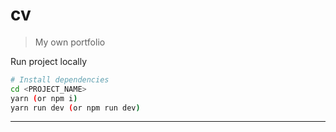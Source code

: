 # cv
> My own portfolio

Run project locally
```bash
# Install dependencies
cd <PROJECT_NAME>
yarn (or npm i)
yarn run dev (or npm run dev)
```

---
